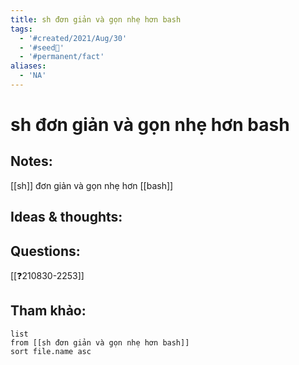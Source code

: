 ```yaml
---
title: sh đơn giản và gọn nhẹ hơn bash
tags:
  - '#created/2021/Aug/30'
  - '#seed🥜'
  - '#permanent/fact'
aliases:
  - 'NA'
---
```

# sh đơn giản và gọn nhẹ hơn bash

## Notes:
[[sh]] đơn giản và gọn nhẹ hơn [[bash]]

## Ideas & thoughts:

## Questions:
[[❓210830-2253]]

## Tham khảo:
```dataview
list
from [[sh đơn giản và gọn nhẹ hơn bash]]
sort file.name asc
```